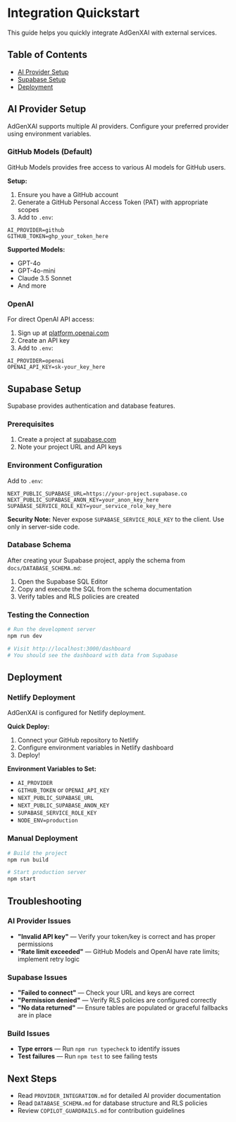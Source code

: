 # Integration Quickstart

This guide helps you quickly integrate AdGenXAI with external services.

## Table of Contents

- [AI Provider Setup](#ai-provider-setup)
- [Supabase Setup](#supabase-setup)
- [Deployment](#deployment)

## AI Provider Setup

AdGenXAI supports multiple AI providers. Configure your preferred provider using environment variables.

### GitHub Models (Default)

GitHub Models provides free access to various AI models for GitHub users.

**Setup:**

1. Ensure you have a GitHub account
2. Generate a GitHub Personal Access Token (PAT) with appropriate scopes
3. Add to `.env`:

```env
AI_PROVIDER=github
GITHUB_TOKEN=ghp_your_token_here
```

**Supported Models:**
- GPT-4o
- GPT-4o-mini
- Claude 3.5 Sonnet
- And more

### OpenAI

For direct OpenAI API access:

1. Sign up at [platform.openai.com](https://platform.openai.com)
2. Create an API key
3. Add to `.env`:

```env
AI_PROVIDER=openai
OPENAI_API_KEY=sk-your_key_here
```

## Supabase Setup

Supabase provides authentication and database features.

### Prerequisites

1. Create a project at [supabase.com](https://supabase.com)
2. Note your project URL and API keys

### Environment Configuration

Add to `.env`:

```env
NEXT_PUBLIC_SUPABASE_URL=https://your-project.supabase.co
NEXT_PUBLIC_SUPABASE_ANON_KEY=your_anon_key_here
SUPABASE_SERVICE_ROLE_KEY=your_service_role_key_here
```

**Security Note:** Never expose `SUPABASE_SERVICE_ROLE_KEY` to the client. Use only in server-side code.

### Database Schema

After creating your Supabase project, apply the schema from `docs/DATABASE_SCHEMA.md`:

1. Open the Supabase SQL Editor
2. Copy and execute the SQL from the schema documentation
3. Verify tables and RLS policies are created

### Testing the Connection

```bash
# Run the development server
npm run dev

# Visit http://localhost:3000/dashboard
# You should see the dashboard with data from Supabase
```

## Deployment

### Netlify Deployment

AdGenXAI is configured for Netlify deployment.

**Quick Deploy:**

1. Connect your GitHub repository to Netlify
2. Configure environment variables in Netlify dashboard
3. Deploy!

**Environment Variables to Set:**

- `AI_PROVIDER`
- `GITHUB_TOKEN` or `OPENAI_API_KEY`
- `NEXT_PUBLIC_SUPABASE_URL`
- `NEXT_PUBLIC_SUPABASE_ANON_KEY`
- `SUPABASE_SERVICE_ROLE_KEY`
- `NODE_ENV=production`

### Manual Deployment

```bash
# Build the project
npm run build

# Start production server
npm start
```

## Troubleshooting

### AI Provider Issues

- **"Invalid API key"** — Verify your token/key is correct and has proper permissions
- **"Rate limit exceeded"** — GitHub Models and OpenAI have rate limits; implement retry logic

### Supabase Issues

- **"Failed to connect"** — Check your URL and keys are correct
- **"Permission denied"** — Verify RLS policies are configured correctly
- **"No data returned"** — Ensure tables are populated or graceful fallbacks are in place

### Build Issues

- **Type errors** — Run `npm run typecheck` to identify issues
- **Test failures** — Run `npm test` to see failing tests

## Next Steps

- Read `PROVIDER_INTEGRATION.md` for detailed AI provider documentation
- Read `DATABASE_SCHEMA.md` for database structure and RLS policies
- Review `COPILOT_GUARDRAILS.md` for contribution guidelines
